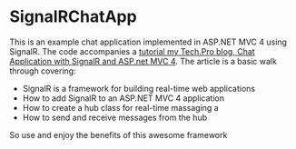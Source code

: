 SignalRChatApp
==============

This is an example chat application implemented in ASP.NET MVC 4 using SignalR. The code accompanies a [tutorial my Tech.Pro blog, Chat Application with SignalR and ASP.net MVC 4](http://tech.pro/tutorial/1491/chat-application-with-signalr-and-aspnet-mvc-4). The article is a basic walk through covering:

* SignalR is a framework for building real-time web applications
* How to add SignalR to an ASP.NET MVC 4 application
* How to create a hub class for real-time massaging a
* How to send and receive messages from the hub

So use and enjoy the benefits of this awesome framework

